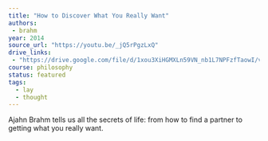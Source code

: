 ```yaml
---
title: "How to Discover What You Really Want"
authors:
 - brahm
year: 2014
source_url: "https://youtu.be/_jQ5rPgzLxQ"
drive_links:
 - "https://drive.google.com/file/d/1xou3XiHGMXLn59VN_nb1L7NPFzfTaowI/view?usp=drivesdk"
course: philosophy
status: featured
tags:
  - lay
  - thought
---
```


Ajahn Brahm tells us all the secrets of life: from how to find a partner to getting what you really want.

